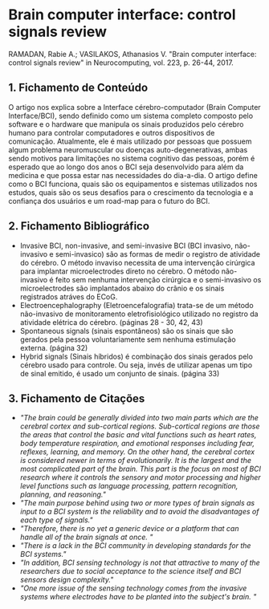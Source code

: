 # Brain computer interface: control signals review

RAMADAN, Rabie A.; VASILAKOS, Athanasios V. "Brain computer interface: control signals review" in Neurocomputing, vol. 223, p. 26-44, 2017.

## 1. Fichamento de Conteúdo
O artigo nos explica sobre a Interface cérebro-computador (Brain Computer Interface/BCI), sendo definido como um sistema completo composto pelo software e o hardware que manipula os sinais produzidos pelo cérebro humano para controlar computadores e outros dispositivos de comunicação. Atualmente, ele é mais utilizado por pessoas que possuem algum problema neuromuscular ou doenças auto-degenerativas, ambas sendo motivos para limitações no sistema cognitivo das pessoas, porém é esperado que ao longo dos anos o BCI seja desenvolvido para além da medicina e que possa estar nas necessidades do dia-a-dia. O artigo define como o BCI funciona, quais são os equipamentos e sistemas utilizados nos estudos, quais são os seus desafios para o crescimento da tecnologia e a confiança dos usuários e um road-map para o futuro do BCI.

## 2. Fichamento Bibliográfico
* Invasive BCI, non-invasive, and semi-invasive BCI (BCI invasivo, não-invasivo e semi-invasico) são as formas de medir o registro de atividade do cérebro. O método invaviso necessita de uma intervenção cirúrgica para implantar microelectrodes direto no cérebro. O método não-invasivo é feito sem nenhuma intervenção cirúrgica e o semi-invasivo os microelectrodes são implantados abaixo do crânio e os sinais registrados atráves do ECoG.
* Electroencephalography (Eletroencefalografia) trata-se de um método não-invasivo de monitoramento eletrofisiológico utilizado no registro da atividade elétrica do cérebro. (páginas 28 - 30, 42, 43)
* Spontaneous signals (sinais espontâneos) são os sinais que são gerados pela pessoa voluntariamente sem nenhuma estimulação externa. (página 32)
* Hybrid signals (Sinais híbridos) é combinação dos sinais gerados pelo cérebro usado para controle. Ou seja, invés de utilizar apenas um tipo de sinal emitido, é usado um conjunto de sinais. (página 33)

## 3. Fichamento de Citações
* _"The brain could be generally divided into two main parts which are the cerebral cortex and sub-cortical regions. Sub-cortical regions are those the areas that control the basic and vital functions such as heart rates, body temperature respiration, and emotional responses including fear, reflexes, learning, and memory. On the other hand, the cerebral cortex is considered newer in terms of evolutionarily. It is the largest and the most complicated part of the brain. This part is the focus on most of BCI research where it controls the sensory and motor processing and higher level functions such as language processing, pattern recognition, planning, and reasoning."_
* _"The main purpose behind using two or more types of brain signals as input to a BCI system is the reliability and to avoid the disadvantages of each type of signals."_
* _"Therefore, there is no yet a generic device or a platform that can handle all of the brain signals at once. "_
* _"There is a lack in the BCI community in developing standards for the BCI systems."_
* _"In addition, BCI sensing technology is not that attractive to many of the researchers due to social acceptance to the science itself and BCI sensors design complexity."_
* _"One more issue of the sensing technology comes from the invasive systems where electrodes have to be planted into the subject's brain. "_

